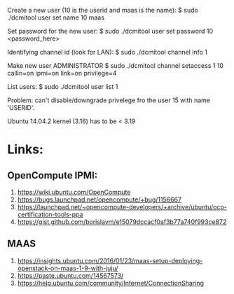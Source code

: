 

Create a new user (10 is the userid and maas is the name):
$ sudo ./dcmitool user set name 10 maas

Set password for the new user:
$ sudo ./dcmitool user set password 10 <password_here>

Identifying channel id (look for LAN):
$ sudo ./dcmitool channel info 1

Make new user ADMINISTRATOR
$ sudo ./dcmitool channel setaccess 1 10 callin=on ipmi=on link=on privilege=4

List users:
$ sudo ./dcmitool user list 1

Problem: can't disable/downgrade privelege fro the user 15 with name 'USERID'.

Ubuntu 14.04.2 kernel (3.16) has to be < 3.19
# Links:
## OpenCompute IPMI:
 1. https://wiki.ubuntu.com/OpenCompute
 2. https://bugs.launchpad.net/opencompute/+bug/1156667
 3. https://launchpad.net/~opencompute-developers/+archive/ubuntu/ocp-certification-tools-ppa
 4. https://gist.github.com/borislavm/e15079dccacf0af3b77a740f993ce872
## MAAS
 1. https://insights.ubuntu.com/2016/01/23/maas-setup-deploying-openstack-on-maas-1-9-with-juju/
 2. https://paste.ubuntu.com/14567573/
 3. https://help.ubuntu.com/community/Internet/ConnectionSharing
